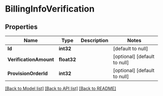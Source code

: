 # BillingInfoVerification

## Properties
Name | Type | Description | Notes
------------ | ------------- | ------------- | -------------
**Id** | **int32** |  | [default to null]
**VerificationAmount** | **float32** |  | [optional] [default to null]
**ProvisionOrderId** | **int32** |  | [optional] [default to null]

[[Back to Model list]](../README.md#documentation-for-models) [[Back to API list]](../README.md#documentation-for-api-endpoints) [[Back to README]](../README.md)


